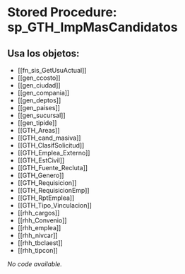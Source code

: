 # Stored Procedure: sp_GTH_ImpMasCandidatos

## Usa los objetos:
- [[fn_sis_GetUsuActual]]
- [[gen_ccosto]]
- [[gen_ciudad]]
- [[gen_compania]]
- [[gen_deptos]]
- [[gen_paises]]
- [[gen_sucursal]]
- [[gen_tipide]]
- [[GTH_Areas]]
- [[GTH_cand_masiva]]
- [[GTH_ClasifSolicitud]]
- [[GTH_Emplea_Externo]]
- [[GTH_EstCivil]]
- [[GTH_Fuente_Recluta]]
- [[GTH_Genero]]
- [[GTH_Requisicion]]
- [[GTH_RequisicionEmp]]
- [[GTH_RptEmplea]]
- [[GTH_Tipo_Vinculacion]]
- [[rhh_cargos]]
- [[rhh_Convenio]]
- [[rhh_emplea]]
- [[rhh_nivcar]]
- [[rhh_tbclaest]]
- [[rhh_tipcon]]

*No code available.*
